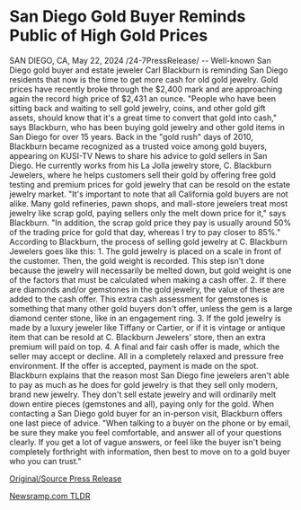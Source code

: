 # San Diego Gold Buyer Reminds Public of High Gold Prices

SAN DIEGO, CA, May 22, 2024 /24-7PressRelease/ -- Well-known San Diego gold buyer and estate jeweler Carl Blackburn is reminding San Diego residents that now is the time to get more cash for old gold jewelry. Gold prices have recently broke through the $2,400 mark and are approaching again the record high price of $2,431 an ounce.  "People who have been sitting back and waiting to sell gold jewelry, coins, and other gold gift assets, should know that it's a great time to convert that gold into cash," says Blackburn, who has been buying gold jewelry and other gold items in San Diego for over 15 years.  Back in the "gold rush" days of 2010, Blackburn became recognized as a trusted voice among gold buyers, appearing on KUSI-TV News to share his advice to gold sellers in San Diego.   He currently works from his La Jolla jewelry store, C. Blackburn Jewelers, where he helps customers sell their gold by offering free gold testing and premium prices for gold jewelry that can be resold on the estate jewelry market.  "It's important to note that all California gold buyers are not alike. Many gold refineries, pawn shops, and mall-store jewelers treat most jewelry like scrap gold, paying sellers only the melt down price for it," says Blackburn. "In addition, the scrap gold price they pay is usually around 50% of the trading price for gold that day, whereas I try to pay closer to 85%."  According to Blackburn, the process of selling gold jewelry at C. Blackburn Jewelers goes like this:  1. The gold jewelry is placed on a scale in front of the customer. Then, the gold weight is recorded. This step isn't done because the jewelry will necessarily be melted down, but gold weight is one of the factors that must be calculated when making a cash offer.  2. If there are diamonds and/or gemstones in the gold jewelry, the value of these are added to the cash offer. This extra cash assessment for gemstones is something that many other gold buyers don't offer, unless the gem is a large diamond center stone, like in an engagement ring.   3. If the gold jewelry is made by a luxury jeweler like Tiffany or Cartier, or if it is vintage or antique item that can be resold at C. Blackburn Jewelers' store, then an extra premium will paid on top.  4. A final and fair cash offer is made, which the seller may accept or decline. All in a completely relaxed and pressure free environment. If the offer is accepted, payment is made on the spot.  Blackburn explains that the reason most San Diego fine jewelers aren't able to pay as much as he does for gold jewelry is that they sell only modern, brand new jewelry. They don't sell estate jewelry and will ordinarily melt down entire pieces (gemstones and all), paying only for the gold.  When contacting a San Diego gold buyer for an in-person visit, Blackburn offers one last piece of advice. "When talking to a buyer on the phone or by email, be sure they make you feel comfortable, and answer all of your questions clearly. If you get a lot of vague answers, or feel like the buyer isn't being completely forthright with information, then best to move on to a gold buyer who you can trust." 

[Original/Source Press Release](https://www.24-7pressrelease.com/press-release/511021/san-diego-gold-buyer-reminds-public-of-high-gold-prices) 

[Newsramp.com TLDR](https://newsramp.com/None) 